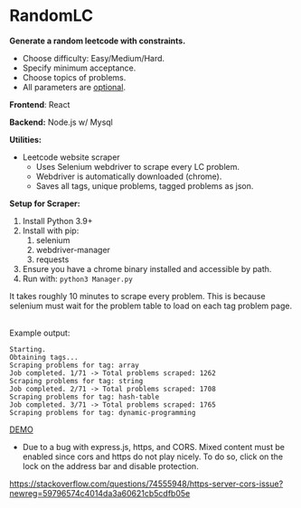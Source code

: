 # RandomLC
**Generate a random leetcode with constraints.**
* Choose difficulty: Easy/Medium/Hard.
* Specify minimum acceptance.
* Choose topics of problems.
* All parameters are <u>optional</u>.

**Frontend**: React

**Backend:** Node.js w/ Mysql

**Utilities:**
* Leetcode website scraper
  * Uses Selenium webdriver to scrape every LC problem.
  * Webdriver is automatically downloaded (chrome).
  * Saves all tags, unique problems, tagged problems as json.

**Setup for Scraper:**

1. Install Python 3.9+
2. Install with pip:
   1. selenium
   2. webdriver-manager
   3. requests
3. Ensure you have a chrome binary installed and accessible by path.
4. Run with: ```python3 Manager.py```

It takes roughly 10 minutes to scrape every problem. This is because selenium must wait for the problem table to load on each tag problem page. 

\
Example output:
```
Starting.
Obtaining tags...
Scraping problems for tag: array
Job completed. 1/71 -> Total problems scraped: 1262
Scraping problems for tag: string
Job completed. 2/71 -> Total problems scraped: 1708
Scraping problems for tag: hash-table
Job completed. 3/71 -> Total problems scraped: 1765
Scraping problems for tag: dynamic-programming
```

[DEMO](https://patrickfenn.github.io/RandomLC/)
* Due to a bug with express.js, https, and CORS. Mixed content must be enabled since cors and https do not play nicely. To do so, click on the lock on the address bar and disable protection. 

https://stackoverflow.com/questions/74555948/https-server-cors-issue?newreg=59796574c4014da3a60621cb5cdfb05e
